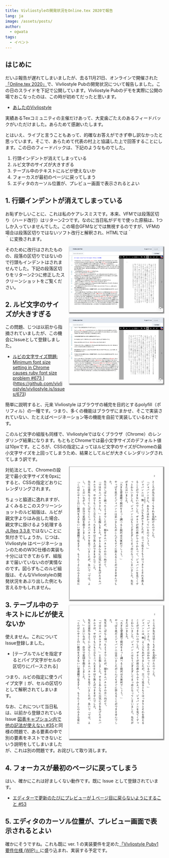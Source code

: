 ```yaml
---
title: Vivliostyleの開発状況をOnline.tex 2020で報告
lang: ja
image: /assets/posts/
author:
  - ogwata
tags:
  - イベント
---
```

## はじめに

だいぶ報告が遅れてしまいましたが、去る11月21日、オンラインで開催された[「Online.tex 2020」<i class="mdi mdi-open-in-new"></i>](https://connpass.com/event/188075/)で、Vivliostyle Pubの開発状況について報告しました。この日のスライドを下記で公開しています。Vivliostyle Pubのデモを実際に公開の場でおこなったのは、この時が初めてだったと思います。

- [あしたのVivliostyle<i class="mdi mdi-open-in-new"></i>](https://www2.slideshare.net/ogwata_1959/vivliostyle-239370581)

実績あるTexコミュニティの主催だけあって、大変歯ごたえのあるフィードバックがいただけました。あらためて感謝いたします。

とはいえ、ライブと言うこともあって、的確なお答えができず申し訳なかったと思っています。そこで、あらためて代表の村上と協議した上で回答することにします。この日のフィードバックは、下記のようなものでした。

1. 行頭インデントが消えてしまっている
2. ルビ文字のサイズが大きすぎる
3. テーブル中のテキストにルビが使えないか
4. フォーカスが最初のページに戻ってしまう
5. エディタのカーソル位置が、プレビュー画面で表示されるとよい

## 1. 行頭インデントが消えてしまっている

お恥ずかしいことに、これは私のケアレスミスです。本来、VFMでは段落区切り（ハード改行）はリターン2つです。なのに当日私がデモで使った原稿は、1つしか入っていませんでした。この場合GFMなどでは無視するのですが、VFMの場合は段落区切りではないソフト改行と解釈され、HTMLでは｀<br />｀に変換されます。

<div style="float: right; margin: 0 0 1em 1em;"><img src="/assets/posts/2020-12-21-Update-on-the-development-of-Vivliostyle-at-Online.tex-2020/fig-1.png" alt="A text document created with a single return code to separate paragraphs" style="width: 300px; box-shadow: 1px 2px 2.5px 1.5px grey;" /></a></div>

そのために改行はされたものの、段落の区切りではないので行頭もインデントはされませんでした。下記の段落区切りをリターン2つに修正したスクリーンショットをご覧ください。

<div style="float: right; margin: 0 0 1em 1em;"><img src="/assets/posts/2020-12-21-Update-on-the-development-of-Vivliostyle-at-Online.tex-2020/fig-2.png" alt="A text document created with a double return code to separate paragraphs" style="width: 300px; box-shadow: 1px 2px 2.5px 1.5px grey;" /></a></div>

## 2. ルビ文字のサイズが大きすぎる

この問題、じつは以前から指摘されていましたが、この機会にIssueとして登録しました。

- [ルビの文字サイズ問題: Minimum font size setting in Chrome causes ruby font size problem #673 <i class="mdi mdi-open-in-new"></i>](https://github.github.com/gfm/#hard-line-breaks)](https://github.com/vivliostyle/vivliostyle.js/issues/673)

簡単に説明すると、元来 Vivliostyle はブラウザの補完を目的とするpolyfill（ポリフィル）の一種です。つまり、多くの機能はブラウザにまかせ、そこで実装されていない、たとえばページネーション等の機能を自前で実装しているわけです。

このルビ文字の組版も同様で、Vivliostyleではなくブラウザ（Chrome）のレンダリング結果になります。もともとChromeでは最小文字サイズのデフォルト値は10pxです。ところが、CSSの指定によってはルビ文字のサイズがChromeの最小文字サイズを上回ってしまうため、結果としてルビが大きくレンダリングされてしまう訳です。

<div style="float: right; margin: 0 0 1em 1em;"><img src="/assets/posts/2020-12-21-Update-on-the-development-of-Vivliostyle-at-Online.tex-2020/fig-3.png" alt="Typesetting results with the default minimum font size (10px) in Chrome" style="width: 300px; box-shadow: 1px 2px 2.5px 1.5px grey;" /></a></div>

対処法として、Chromeの設定で最小文字サイズを0pxにすると、CSSの指定どおりにレンダリングされます。

<div style="float: right; margin: 0 0 1em 1em;"><img src="/assets/posts/2020-12-21-Update-on-the-development-of-Vivliostyle-at-Online.tex-2020/fig-4.png" alt="Typesetting results with the minimum font size set to "0" in Chrome" style="width: 300px; box-shadow: 1px 2px 2.5px 1.5px grey;" /></a></div>

ちょっと脇道に逸れますが、よくみるとこのスクリーンショットのルビ組版は、ルビが親文字よりはみ出した場合、親文字に掛けるよう処理する[JLReq 3.3.8  <i class="mdi mdi-open-in-new"></i>](https://www.w3.org/TR/jlreq/#adjustments_of_ruby_with_length_longer_than_that_of_the_base_characters)ではないことに気付きでしょうか。じつは、Vivliostyle はページネーションのためのW3C仕様の実装も十分にはできておらず、組版まで届いていないのが実情なのです。図らずもこのルビ組版は、そんなVivliostyleの開発状況をあぶり出した例とも言えるかもしれません。

## 3. テーブル中のテキストにルビが使えないか

使えません。これについてIssue登録しました。

- [テーブルでルビを指定するとパイプ文字がセルの区切りにパースされる]

つまり、ルビの指定に使うパイプ文字 `|` が、セルの区切りとして解釈されてしまいます。

なお、これについて当日私は、以前から登録されているIssue [図表キャプション内で他の記法が使えない #35](https://github.com/vivliostyle/vfm/issues/35)と同様の問題で、ある要素の中で別の要素をネストできないという説明をしてしまいましたが、これは別の問題です。お詫びして取り消します。

## 4. フォーカスが最初のページに戻ってしまう

はい、確かにこれは好ましくない動作です。既に Issue として登録されています。

- [エディターで更新のたびにプレビューが１ページ目に戻らないようにすること #53](https://github.com/vivliostyle/vivliostyle-pub/issues/53)

## 5. エディタのカーソル位置が、プレビュー画面で表示されるとよい

確かにそうですね。これも既に ver. 1 の実装要件を定めた[「Vivliostyle Pubv1 要件仕様 (WIP)」](https://github.com/vivliostyle/community/wiki/Vivliostyle-Pub-v1-Req#%E5%8E%9F%E7%A8%BF%E7%B7%A8%E9%9B%86%E7%94%BB%E9%9D%A2%E3%81%A8%E3%83%97%E3%83%AC%E3%83%93%E3%83%A5%E3%83%BC)に盛り込まれ、実装する予定です。
